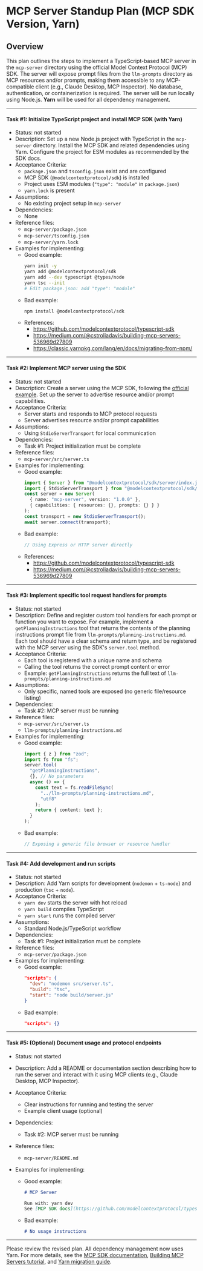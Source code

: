 # MCP Server Standup Plan (MCP SDK Version, Yarn)

## Overview

This plan outlines the steps to implement a TypeScript-based MCP server in the `mcp-server` directory using the official Model Context Protocol (MCP) SDK. The server will expose prompt files from the `llm-prompts` directory as MCP resources and/or prompts, making them accessible to any MCP-compatible client (e.g., Claude Desktop, MCP Inspector). No database, authentication, or containerization is required. The server will be run locally using Node.js. **Yarn** will be used for all dependency management.

---

#### Task #1: Initialize TypeScript project and install MCP SDK (with Yarn)

- Status: not started
- Description: Set up a new Node.js project with TypeScript in the `mcp-server` directory. Install the MCP SDK and related dependencies using Yarn. Configure the project for ESM modules as recommended by the SDK docs.
- Acceptance Criteria:
  - `package.json` and `tsconfig.json` exist and are configured
  - MCP SDK (`@modelcontextprotocol/sdk`) is installed
  - Project uses ESM modules (`"type": "module"` in `package.json`)
  - `yarn.lock` is present
- Assumptions:
  - No existing project setup in `mcp-server`
- Dependencies:
  - None
- Reference files:
  - `mcp-server/package.json`
  - `mcp-server/tsconfig.json`
  - `mcp-server/yarn.lock`
- Examples for implementing:
  - Good example:
    ```sh
    yarn init -y
    yarn add @modelcontextprotocol/sdk
    yarn add --dev typescript @types/node
    yarn tsc --init
    # Edit package.json: add "type": "module"
    ```
  - Bad example:
    ```sh
    npm install @modelcontextprotocol/sdk
    ```
  - References:
    - https://github.com/modelcontextprotocol/typescript-sdk
    - https://medium.com/@cstroliadavis/building-mcp-servers-536969d27809
    - https://classic.yarnpkg.com/lang/en/docs/migrating-from-npm/

---

#### Task #2: Implement MCP server using the SDK

- Status: not started
- Description: Create a server using the MCP SDK, following the [official example](https://github.com/modelcontextprotocol/typescript-sdk#low-level-server). Set up the server to advertise resource and/or prompt capabilities.
- Acceptance Criteria:
  - Server starts and responds to MCP protocol requests
  - Server advertises resource and/or prompt capabilities
- Assumptions:
  - Using `StdioServerTransport` for local communication
- Dependencies:
  - Task #1: Project initialization must be complete
- Reference files:
  - `mcp-server/src/server.ts`
- Examples for implementing:
  - Good example:
    ```ts
    import { Server } from "@modelcontextprotocol/sdk/server/index.js";
    import { StdioServerTransport } from "@modelcontextprotocol/sdk/server/stdio.js";
    const server = new Server(
      { name: "mcp-server", version: "1.0.0" },
      { capabilities: { resources: {}, prompts: {} } }
    );
    const transport = new StdioServerTransport();
    await server.connect(transport);
    ```
  - Bad example:
    ```ts
    // Using Express or HTTP server directly
    ```
  - References:
    - https://github.com/modelcontextprotocol/typescript-sdk
    - https://medium.com/@cstroliadavis/building-mcp-servers-536969d27809

---

#### Task #3: Implement specific tool request handlers for prompts

- Status: not started
- Description:
  Define and register custom tool handlers for each prompt or function you want to expose. For example, implement a `getPlanningInstructions` tool that returns the contents of the planning instructions prompt file from `llm-prompts/planning-instructions.md`. Each tool should have a clear schema and return type, and be registered with the MCP server using the SDK's `server.tool` method.
- Acceptance Criteria:
  - Each tool is registered with a unique name and schema
  - Calling the tool returns the correct prompt content or error
  - Example: `getPlanningInstructions` returns the full text of `llm-prompts/planning-instructions.md`
- Assumptions:
  - Only specific, named tools are exposed (no generic file/resource listing)
- Dependencies:
  - Task #2: MCP server must be running
- Reference files:
  - `mcp-server/src/server.ts`
  - `llm-prompts/planning-instructions.md`
- Examples for implementing:
  - Good example:
    ```ts
    import { z } from "zod";
    import fs from "fs";
    server.tool(
      "getPlanningInstructions",
      {}, // No parameters
      async () => {
        const text = fs.readFileSync(
          "../llm-prompts/planning-instructions.md",
          "utf8"
        );
        return { content: text };
      }
    );
    ```
  - Bad example:
    ```ts
    // Exposing a generic file browser or resource handler
    ```

---

#### Task #4: Add development and run scripts

- Status: not started
- Description: Add Yarn scripts for development (`nodemon` + `ts-node`) and production (`tsc` + `node`).
- Acceptance Criteria:
  - `yarn dev` starts the server with hot reload
  - `yarn build` compiles TypeScript
  - `yarn start` runs the compiled server
- Assumptions:
  - Standard Node.js/TypeScript workflow
- Dependencies:
  - Task #1: Project initialization must be complete
- Reference files:
  - `mcp-server/package.json`
- Examples for implementing:
  - Good example:
    ```json
    "scripts": {
      "dev": "nodemon src/server.ts",
      "build": "tsc",
      "start": "node build/server.js"
    }
    ```
  - Bad example:
    ```json
    "scripts": {}
    ```

---

#### Task #5: (Optional) Document usage and protocol endpoints

- Status: not started
- Description: Add a README or documentation section describing how to run the server and interact with it using MCP clients (e.g., Claude Desktop, MCP Inspector).
- Acceptance Criteria:
  - Clear instructions for running and testing the server
  - Example client usage (optional)
- Dependencies:
  - Task #2: MCP server must be running
- Reference files:
  - `mcp-server/README.md`
- Examples for implementing:

  - Good example:

    ```md
    # MCP Server

    Run with: yarn dev
    See [MCP SDK docs](https://github.com/modelcontextprotocol/typescript-sdk) for client usage.
    ```

  - Bad example:
    ```md
    # No usage instructions
    ```

---

Please review the revised plan. All dependency management now uses Yarn. For more details, see the [MCP SDK documentation](https://github.com/modelcontextprotocol/typescript-sdk), [Building MCP Servers tutorial](https://medium.com/@cstroliadavis/building-mcp-servers-536969d27809), and [Yarn migration guide](https://classic.yarnpkg.com/lang/en/docs/migrating-from-npm/).
